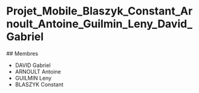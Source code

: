 # Projet_Mobile_Blaszyk_Constant_Arnoult_Antoine_Guilmin_Leny_David_Gabriel

## Membres
- DAVID Gabriel
- ARNOULT Antoine
- GUILMIN Leny
- BLASZYK Constant
